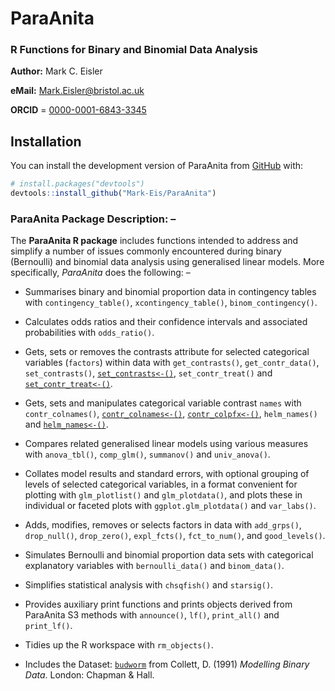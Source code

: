 # ParaAnita
### R Functions for Binary and Binomial Data Analysis

**Author:** Mark C. Eisler

**eMail:** Mark.Eisler@bristol.ac.uk

**ORCID** = [0000-0001-6843-3345](https://orcid.org/0000-0001-6843-3345)

## Installation

You can install the development version of ParaAnita from [GitHub](https://github.com/) with:
      
``` r
# install.packages("devtools")
devtools::install_github("Mark-Eis/ParaAnita")
```

### ParaAnita Package Description: –

The **ParaAnita R package** includes functions intended to address and simplify a number of issues commonly encountered during binary (Bernoulli) and binomial data analysis using generalised linear models. More specifically, *ParaAnita* does the following: – 

- Summarises binary and binomial proportion data in contingency tables with `contingency_table()`, `xcontingency_table()`, `binom_contingency()`.

- Calculates odds ratios and their confidence intervals and associated probabilities with `odds_ratio()`.

- Gets, sets or removes the contrasts attribute for selected categorical variables (`factors`) within data with `get_contrasts()`, `get_contr_data()`, `set_contrasts()`, [`set_contrasts<-()`](https://mark-eis.github.io/ParaAnita/reference/get_contrasts.html), `set_contr_treat()` and [`set_contr_treat<-()`](https://mark-eis.github.io/ParaAnita/reference/get_contr_data.html).

- Gets, sets and manipulates categorical variable contrast `names` with `contr_colnames()`, [`contr_colnames<-()`](https://mark-eis.github.io/ParaAnita/reference/contr_colnames.html), [`contr_colpfx<-()`](https://mark-eis.github.io/ParaAnita/reference/contr_colnames.html), `helm_names()` and [`helm_names<-()`](https://mark-eis.github.io/ParaAnita/reference/helm_names.html).

- Compares related generalised linear models using various measures with `anova_tbl()`, `comp_glm()`, `summanov()` and `univ_anova()`.

- Collates model results and standard errors, with optional grouping of levels of selected categorical variables, in a format convenient for plotting with `glm_plotlist()` and `glm_plotdata()`, and plots these in individual or faceted plots with `ggplot.glm_plotdata()` and `var_labs()`.

- Adds, modifies, removes or selects factors in data with `add_grps()`, `drop_null()`, `drop_zero()`, `expl_fcts()`, `fct_to_num()`, and `good_levels()`.

- Simulates Bernoulli and binomial proportion data sets with categorical explanatory variables with `bernoulli_data()` and `binom_data()`.

- Simplifies statistical analysis with `chsqfish()` and `starsig()`.

- Provides auxiliary print functions and prints objects derived from ParaAnita S3 methods with `announce()`, `lf()`, `print_all()` and `print_lf()`.

- Tidies up the R workspace with `rm_objects()`.

- Includes the Dataset: [`budworm`](https://mark-eis.github.io/ParaAnita/reference/budworm.html) from  Collett, D. (1991) *Modelling Binary Data*. London: Chapman & Hall.

